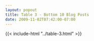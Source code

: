```yaml
---
layout: popout
title: Table 3 - Bottom 10 Blog Posts
date: 2009-11-02T07:42:00-07:00
---
```


{{< include-html "../table-3.html" >}}
